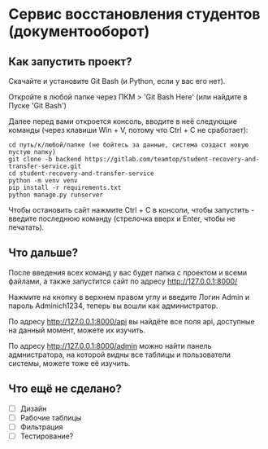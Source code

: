 # Сервис восстановления студентов (документооборот)



## Как запустить проект?

Скачайте и установите Git Bash (и Python, если у вас его нет).

Откройте в любой папке через ПКМ > 'Git Bash Here' (или найдите в Пуске 'Git Bash')

Далее перед вами откроется консоль, вводите в неё следующие команды (через клавиши Win + V, потому что Ctrl + C не сработает):

```
cd путь/к/любой/папке (не бойтесь за данные, система создаст новую пустую папку)
git clone -b backend https://gitlab.com/teamtop/student-recovery-and-transfer-service.git
cd student-recovery-and-transfer-service
python -m venv venv
pip install -r requirements.txt
python manage.py runserver
```
Чтобы остановить сайт нажмите Ctrl + C в консоли, чтобы запустить - введите последнюю команду (стрелочка вверх и Enter, чтобы не печатать).

## Что дальше?

После введения всех команд у вас будет папка с проектом и всеми файлами, а также запустится сайт по адресу http://127.0.0.1:8000/

Нажмите на кнопку в верхнем правом углу и введите Логин Admin и пароль Adminich1234, теперь вы вошли как администратор.

По адресу http://127.0.0.1:8000/api вы найдёте все поля api, доступные на данный момент, можете их изучить.

По адресу http://127.0.0.1:8000/admin можно найти панель адмнистратора, на которой видны все таблицы и пользователи системы, можете тоже её изучить.

## Что ещё не сделано?

- [ ] Дизайн
- [ ] Рабочие таблицы
- [ ] Фильтрация
- [ ] Тестирование?
